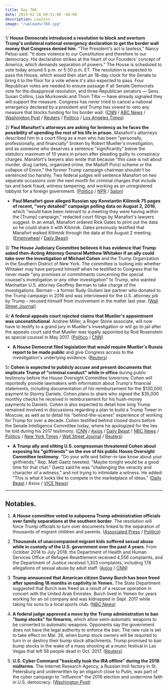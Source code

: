 ```yaml
---
title: Day 768
date: 2019-02-26 09:51:00 -08:00
description: Lawless.
image: "/uploads/768.jpg"
---
```


1/ **House Democrats introduced a resolution to block and overturn Trump's unilateral national emergency declaration to get the border wall money that Congress denied him**. "The President's act is lawless," Nancy Pelosi said. "It does violence to our Constitution and therefore to our democracy. His declaration strikes at the heart of our Founders' concept of America, which demands separation of powers." The House is scheduled to vote today around 5 p.m. or 5:30 p.m. ET. The resolution is expected to pass the House, which would then start an 18-day clock for the Senate to bring it to the floor for a vote where it's also expected to pass. Four Republican votes are needed to ensure passage if all Senate Democrats vote for the disapproval resolution, and three Republican senators — Sens. Susan Collins, Lisa Murkowski and Thom Tillis — have already signaled they will support the measure. Congress has never tried to cancel a national emergency declared by a president and Trump has vowed to veto any measure that blocks funding for his border wall. ([CNN](https://www.cnn.com/2019/02/22/politics/house-democrats-trump-national-emergency-vote/index.html) / [ABC News](https://abcnews.go.com/Politics/house-vote-terminating-trumps-national-emergency-declaration-border/story?id=61298647) / [Washington Post](https://www.washingtonpost.com/politics/house-prepares-to-vote-to-overturn-trumps-emergency-declaration/2019/02/25/343657f2-3918-11e9-b10b-f05a22e75865_story.html) / [Reuters](https://www.reuters.com/article/us-usa-trump-congress-idUSKCN1QF0FX) / [Politico](https://www.politico.com/story/2019/02/26/national-emergency-house-vote-1186881) / [Los Angeles Times](https://www.latimes.com/politics/la-na-pol-house-emergency-declaration-vote-20190226-story.html))

2/ **Paul Manafort's attorneys are asking for leniency as he faces the possibility of spending the rest of his life in prison.** Manafort's attorneys described him in a court filing as a man who has been "personally, professionally, and financially" broken by Robert Mueller's investigation, and as someone who deserves a sentence "significantly" below the statutory maximum of 10 years in prison after pleading guilty to conspiracy charges. Manafort's lawyers also wrote that because "this case is not about murder, drug cartels, organized crime, the Madoff Ponzi scheme or the collapse of Enron," the former Trump campaign chairman shouldn't be sentenced too harshly. Two federal judges will sentence Manafort on two separate occasions over the next month for criminal charges that include tax and bank fraud, witness tampering, and working as an unregistered lobbyist for a foreign government. ([Politico](https://www.politico.com/story/2019/02/25/paul-manafort-sentencing-1186562) / [NPR](https://www.npr.org/2019/02/26/698027383/manafort-seeks-leniency-in-sentencing) / [Salon](https://www.salon.com/2019/02/26/paul-manaforts-lawyers-ask-for-leniency-from-judge-as-ex-trump-campaign-head-faces-life-in-prison/))

* **Paul Manafort gave alleged Russian spy Konstantin Kilimnik 75 pages of recent, "very detailed" campaign polling data on August 2, 2016**, which "would have been relevant to a meeting they were having within the \[Trump\] campaign," redacted court filings by Manafort's lawyers suggest. In an email, Manafort ordered Rick Gates to print out the data so he could share it with Kilimnik. Gates previously testified that Manafort walked Kilimnik through the data at the August 2 meeting. ([Emptywheel](https://www.emptywheel.net/2019/02/25/on-august-2-2016-paul-manafort-gave-konstantin-kilimnik-75-pages-of-recent-detailed-polling-data/) / [Daily Beast](https://www.thedailybeast.com/paul-manafort-gave-konstantin-kilimnik-75-pages-of-polling-data-docs-suggest))

3/ **The House Judiciary Committee believes it has evidence that Trump asked then-Acting Attorney General Matthew Whitaker if an ally could take over the investigation of Michael Cohen** and the Trump Organization in the Southern District of New York. The committee is looking into whether Whitaker may have perjured himself when he testified to Congress that he never made "any promises or commitments concerning the special counsel's investigation or any other investigation" to Trump, who wanted Manhattan U.S. attorney Geoffrey Berman to take charge of the investigations. Berman – a former Rudy Giuliani law partner  who donated to the Trump campaign in 2016 and was interviewed for the U.S. attorney job by Trump – recused himself from involvement in the matter last year. ([Wall Street Journal](https://www.wsj.com/articles/house-investigators-probe-trump-contact-with-matthew-whitaker-11551144842))

4/ **A federal appeals court rejected claims that Mueller's appointment was unconstitutional**. Andrew Miller, a Roger Stone associate, will now have to testify to a grand jury in Mueller's investigation or will go to jail after the appeals court said that Mueller was legally appointed by Rod Rosenstein as special counsel in May 2017. ([Politico](https://www.politico.com/story/2019/02/26/robert-mueller-appointment-legal-1186701) / [CNN](https://www.cnn.com/2019/02/26/politics/appeals-court-mueller-miller/index.html))

* **A House Democrat filed legislation that would require Mueller's Russia report to be made public** and give Congress access to the investigation's underlying evidence. ([Reuters](https://www.reuters.com/article/us-usa-trump-russia-report-idUSKCN1QF280))

5/ **Cohen is expected to publicly accuse and present documents that implicate Trump of "criminal conduct" while in office** during public testimony before the House Oversight Committee tomorrow. Cohen will reportedly provide lawmakers with information about Trump's financial statements, including documentation of his reimbursement for the $130,000 payment to Stormy Daniels. Cohen plans to share who signed the $35,000 monthly checks he received in reimbursement for his hush-money payments to Daniels. Cohen is also expected to detail how long Trump remained involved in discussions regarding a plan to build a Trump Tower in Moscow, as well as to detail his "behind-the-scenes" experience of working for Trump for over a decade. Cohen testified behind closed doors before the Senate Intelligence Committee today, where he apologized for the lies he told during his 2017 testimony. ([CNN](https://www.cnn.com/2019/02/26/politics/michael-cohen-senate-intelligence-committee/index.html) / [Axios](https://www.axios.com/michael-cohen-house-oversight-testimony-donald-trump-43d15703-c5b5-4364-9ecc-1585a62e8a82.html) / [Daily Beast](https://www.thedailybeast.com/michael-cohen-is-prepared-to-say-who-signed-his-stormy-daniels-cover-up-checks) / [NBC News](https://www.nbcnews.com/politics/donald-trump/michael-cohen-will-give-congress-evidence-trump-criminal-conduct-source-n976046) / [Politico](https://www.politico.com/story/2019/02/26/michael-cohen-testimony-congress-1186702) / [New York Times](https://www.nytimes.com/2019/02/26/us/politics/michael-cohen-testimony.html) / [Wall Street Journal](https://www.wsj.com/articles/cohen-to-testify-that-trump-engaged-in-criminal-conduct-while-in-office-11551175201) / [Reuters](https://www.reuters.com/article/us-usa-trump-russia-cohen-idUSKCN1QF12R))

* **A Trump ally and sitting U.S. congressman threatened Cohen about exposing his "girlfriends" on the eve of his public House Oversight Committee testimony**. "Do your wife and father-in-law know about your girlfriends," Rep. Matt Gaetz tweeted. "Maybe tonight would be a good time for that chat." Gaetz said he was "challenging the veracity and character of a witness," and not trying to intimidate a witness. He added: "This is what it looks like to compete in the marketplace of ideas." ([Daily Beast](https://www.thedailybeast.com/trump-ally-rep-matt-gaetz-insists-hes-not-threatening-michael-cohen-by-suggesting-his-wife-will-leave-him) / Axios / [VICE News](https://news.vice.com/en_us/article/vbwpza/congressman-matt-gaetz-threatened-michael-cohen-on-twitter-ahead-of-his-testimony))

---

## Notables.

1. **A House committee voted to subpoena Trump administration officials over family separations at the southern border**. The resolution will force Trump officials to turn over documents linked to the separation of thousands of migrant children and parents. ([Associated Press](https://apnews.com/0b012aaaa6454a10a585eb4a848c8541) / [Politico](https://www.politico.com/story/2019/02/26/migrant-families-child-separation-2746213))

2. **Thousands of unaccompanied migrant kids suffered sexual abuse while in custody of the U.S. government over the past 4 years**. From October 2014 to July 2018, the Department of Health and Human Services Office of Refugee Resettlement received 4,556 complaints, and the Department of Justice received 1,303 complaints, including 178 allegations of sexual abuse by adult staff. ([Axios](https://www.axios.com/immigration-unaccompanied-minors-sexual-assault-3222e230-29e1-430f-a361-d959c88c5d8c.html) / [CNN](https://www.cnn.com/2019/02/26/politics/hhs-documents-minors-sexual-abuse/index.html))

3. **Trump announced that American citizen Danny Burch has been freed after spending 18 months in captivity in Yemen.** The State Department suggested that Burch was freed as a result of a rescue operation in concert with the United Arab Emirates. Burch lived in Yemen for years working for an oil company and was kidnapped in Sept. 2017 while taking his sons to a local sports club. ([NBC News](https://www.nbcnews.com/politics/donald-trump/trump-says-danny-burch-american-held-captive-yemen-has-been-n976036))

4. **A federal judge approved a move by the Trump administration to ban "bump stocks" for firearms**, which allow semi-automatic weapons to be converted to automatic weapons. Opponents say the government does not have the legal authority to enforce the ban. The new rule is set to take effect on Mar. 26, when bump stock owners will be required to turn in or destroy their bump stock attachments. Trump promised to ban bump stocks in the wake of a mass shooting at a music festival in Las Vegas that left 58 people dead in Oct. 2017. ([Reuters](https://www.aol.com/article/news/2019/02/26/judge-gives-green-light-to-donald-trumps-ban-on-gun-bump-stocks/23678081/))

5. **U.S. Cyber Command "basically took the IRA offline" during the 2018 midterms**. The Internet Research Agency, a Russian troll factory in St. Petersburg and underwritten by an oligarch close to Putin, was part of the cyber campaign to "influence" the 2016 election and undermine faith in U.S. democracy. ([Washington Post](https://www.washingtonpost.com/world/national-security/us-cyber-command-operation-disrupted-internet-access-of-russian-troll-factory-on-day-of-2018-midterms/2019/02/26/1827fc9e-36d6-11e9-af5b-b51b7ff322e9_story.html))